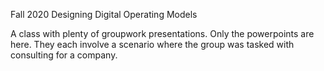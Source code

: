 Fall 2020 Designing Digital Operating Models

A class with plenty of groupwork presentations. Only the powerpoints are here. They each involve a scenario where the group was tasked with consulting for a company.

